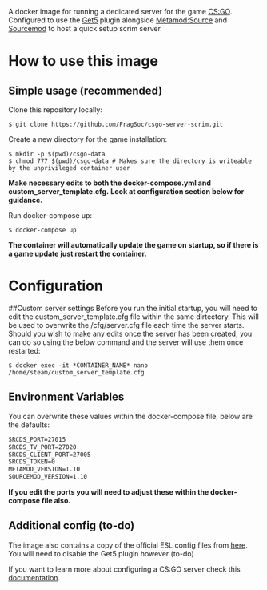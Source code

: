 A docker image for running a dedicated server for the game [CS:GO](https://blog.counter-strike.net/). Configured to use the [Get5](https://github.com/splewis/get5/) plugin alongside [Metamod:Source](https://www.sourcemm.net/) and [Sourcemod](https://www.sourcemod.net/) to host a quick setup scrim server.

# How to use this image
## Simple usage (recommended)

Clone this repository locally:<br/>
```console
$ git clone https://github.com/FragSoc/csgo-server-scrim.git
```

Create a new directory for the game installation:
```console
$ mkdir -p $(pwd)/csgo-data
$ chmod 777 $(pwd)/csgo-data # Makes sure the directory is writeable by the unprivileged container user
```

**Make necessary edits to both the docker-compose.yml and custom_server_template.cfg.**
**Look at configuration section below for guidance.**

Run docker-compose up:<br/>
```console
$ docker-compose up
```

**The container will automatically update the game on startup, so if there is a game update just restart the container.**

# Configuration
##Custom server settings
Before you run the initial startup, you will need to edit the custom_server_template.cfg file within the same dirtectory. This will be used to overwrite the /cfg/server.cfg file each time the server starts.
Should you wish to make any edits once the server has been created, you can do so using the below command and the server will use them once restarted:
```console
$ docker exec -it *CONTAINER_NAME* nano /home/steam/custom_server_template.cfg
```

## Environment Variables
You can overwrite these values within the docker-compose file, below are the defaults: 
```dockerfile
SRCDS_PORT=27015 
SRCDS_TV_PORT=27020 
SRCDS_CLIENT_PORT=27005 
SRCDS_TOKEN=0 
METAMOD_VERSION=1.10 
SOURCEMOD_VERSION=1.10
```
**If you edit the ports you will need to adjust these within the docker-compose file also.**
## Additional config (to-do)
The image also contains a copy of the official ESL config files from [here](https://play.eslgaming.com/download/26251762/). You will need to disable the Get5 plugin however (to-do)

If you want to learn more about configuring a CS:GO server check this [documentation](https://developer.valvesoftware.com/wiki/Counter-Strike:_Global_Offensive_Dedicated_Servers#Advanced_Configuration).
